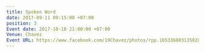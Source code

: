 ```yaml
---
title: Spoken Word
date: 2017-09-11 09:15:00 +07:00
position: 3
Event date: 2017-10-10 21:00:00 +07:00
Venue: Chavez
Event URL: https://www.facebook.com/19Chavez/photos/rpp.1653368031358283/1869743633054054
---
```


